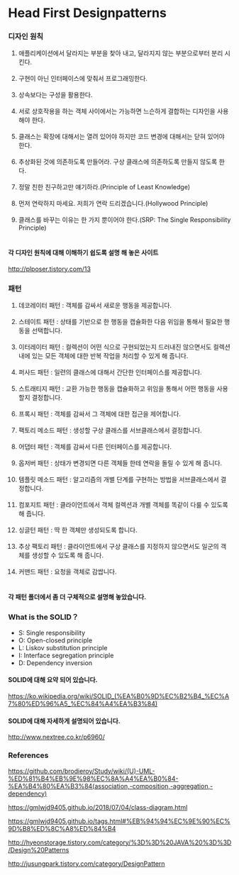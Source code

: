 # Head First Designpatterns
### 디자인 원칙
<ol>
  <li>애플리케이션에서 달라지는 부분을 찾아 내고, 달라지지 않는 부분으로부터 분리 시킨다.</li></br>
  <li>구현이 아닌 인터페이스에 맞춰서 프로그래밍한다.</li></br>
  <li>상속보다는 구성을 활용한다.</li></br>
  <li>서로 상호작용을 하는 객체 사이에서는 가능하면 느슨하게 결합하는 디자인을 사용해야 한다.</li></br>
  <li>클래스는 확장에 대해서는 열려 있어야 하지만 코드 변경에 대해서는 닫혀 있어야 한다.</li></br>
  <li>추상화된 것에 의존하도록 만들어라. 구상 클래스에 의존하도록 만들지 않도록 한다.</li></br>
  <li>정말 친한 친구하고만 얘기하라.(Principle of Least Knowledge)</li></br>
  <li>먼저 연락하지 마세요. 저희가 연락 드리겠습니다.(Hollywood Principle)</li></br>
  <li>클래스를 바꾸는 이유는 한 가지 뿐이어야 한다.(SRP: The Single Responsibility Principle)</li></br>
 </ol>
 
#### 각 디자인 원칙에 대해 이해하기 쉽도록 설명 해 놓은 사이트
http://plposer.tistory.com/13
 
 ### 패턴
 <ol>
  <li>데코레이터 패턴 : 객체를 감싸서 새로운 행동을 제공합니다.</li></br>
  <li>스테이트 패턴 : 상태를 기반으로 한 행동을 캡슐화한 다음 위임을 통해서 필요한 행동을 선택합니다.</li></br>
  <li>이터레이터 패턴 : 컬렉션이 어떤 식으로 구현되었는지 드러내진 않으면서도 컬렉션 내에 있는 모든 객체에 대한 반복 작업을 처리할 수 있게 해 줍니다.</li></br>
  <li>퍼사드 패턴 : 일련의 클래스에 대해서 간단한 인터페이스를 제공합니다.</li></br>
  <li>스트래티지 패턴 : 교환 가능한 행동을 캡슐화하고 위임을 통해서 어떤 행동을 사용할지 결정합니다.</li></br>
  <li>프록시 패턴 : 객체를 감싸서 그 객체에 대한 접근을 제어합니다.</li></br>
  <li>팩토리 메소드 패턴 : 생성할 구상 클래스를 서브클래스에서 결정합니다.</li></br>
  <li>어댑터 패턴 : 객체를 감싸서 다른 인터페이스를 제공합니다.</li></br>
  <li>옵저버 패턴 : 상태가 변경되면 다른 객체들 한테 연락을 돌릴 수 있게 해 줍니다.</li></br>
  <li>템플릿 메소드 패턴 : 알고리즘의 개별 단계를 구현하는 방법을 서브클래스에서 결정합니다.</li></br>
  <li>컴포지트 패턴 : 클라이언트에서 객체 컬렉션과 개별 객체를 똑같이 다룰 수 있도록 해 줍니다.</li></br>
  <li>싱글턴 패턴 : 딱 한 객체만 생성되도록 합니다.</li></br>
  <li>추상 팩토리 패턴 : 클라이언트에서 구상 클래스를 지정하지 않으면서도 일군의 객체를 생성할 수 있도록 해 줍니다.</li></br>
  <li>커맨드 패턴 : 요청을 객체로 감쌉니다.</li></br>
 </ol>
 
#### 각 패턴 폴더에서 좀 더 구체적으로 설명해 놓았습니다.
 
### What is the SOLID？
- S: Single responsibility
- O: Open-closed principle
- L: Liskov substitution principle
- I: Interface segregation principle
- D: Dependency inversion

#### SOLID에 대해 요약 되어 있습니다.
https://ko.wikipedia.org/wiki/SOLID_(%EA%B0%9D%EC%B2%B4_%EC%A7%80%ED%96%A5_%EC%84%A4%EA%B3%84)

#### SOLID에 대해 자세하게 설명되어 있습니다.
http://www.nextree.co.kr/p6960/


### References
https://github.com/brodieroy/Study/wiki/(U)-UML-%ED%81%B4%EB%9E%98%EC%8A%A4%EA%B0%84-%EA%B4%80%EA%B3%84(association,-composition,-aggregation,-dependency)

https://gmlwjd9405.github.io/2018/07/04/class-diagram.html

https://gmlwjd9405.github.io/tags.html#%EB%94%94%EC%9E%90%EC%9D%B8%ED%8C%A8%ED%84%B4

http://hyeonstorage.tistory.com/category/%3D%3D%20JAVA%20%3D%3D/Design%20Patterns

http://jusungpark.tistory.com/category/DesignPattern
